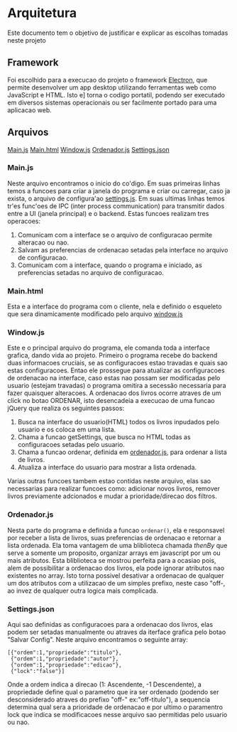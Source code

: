 # Arquitetura 
Este documento tem o objetivo de justificar e explicar as escolhas tomadas neste projeto

## Framework
Foi escolhido para a execucao do projeto o framework [Electron](https://electronjs.org/), que permite desenvolver um app desktop utilizando ferramentas web como JavaScript e HTML. Isto e] torna o codigo portatil, podendo ser executado em diversos sistemas operacionais ou ser facilmente portado para uma aplicacao web.

## Arquivos
[Main.js](###Main.js)
[Main.html](#Main.html)
[Window.js](#Window.js)
[Ordenador.js](#Ordenador.js)
[Settings.json](###Settings.json)


### Main.js
Neste arquivo encontramos o inicio do co'digo. Em suas primeiras linhas temos a funcoes para criar a janela do programa e criar ou carregar, caso ja exista, o arquivo de configura'ao [settings.js](#Settings.js). 
Em suas ultimas linhas temos tr'es func'oes de IPC (inter process communication) para transmitir dados entre a UI (janela principal) e o backend. Estas funcoes realizam tres operacoes: 

1.  Comunicam com a interface se o arquivo de configuracao permite alteracao ou nao.
2.  Salvam as preferencias de ordenacao setadas pela interface no arquivo de configuracao.
3.  Comunicam com a interface, quando o programa e iniciado, as preferencias setadas no arquivo de configuracao.

### Main.html
Esta e a interface do programa com o cliente, nela e definido o esqueleto que sera dinamicamente modificado pelo arquivo [window.js](#Window.js)

### Window.js
Este e o principal arquivo do programa, ele comanda toda a interface grafica, dando vida ao projeto.
Primeiro o programa recebe do backend duas informacoes cruciais, se as configuracoes estao travadas e quais sao estas configuracoes. Entao ele prossegue para atualizar as configuracoes de ordenacao na interface, caso estas nao possam ser modificadas pelo usuario (estejam travadas) o programa omitira a secessão necessaria para fazer quaisquer alteracoes.
A ordenacao dos livros ocorre atraves de um click no botao ORDENAR, isto desencadeia a execucao de uma funcao jQuery que realiza os seguintes passos:

1.  Busca na interface do usuario(HTML) todos os livros inpudados pelo usuario e os coloca em uma lista.
2.  Chama a funcao getSettings, que busca no HTML todas as configuracoes setadas pelo usuario.
3.  Chama a funcao ordenar, definida em [ordenador.js](#Ordenador.js), para ordenar a lista de livros.
4.  Atualiza a interface do usuario para mostrar a lista ordenada.

Varias outras funcoes tambem estao contidas neste arquivo, elas sao necessarias para realizar funcoes como: adicionar novos livros, remover livros previamente adcionados e mudar a prioridade/direcao dos filtros.

### Ordenador.js
Nesta parte do programa e definida a funcao `ordenar()`, ela e responsavel por receber a lista de livros, suas preferencias de ordenacao e retornar a lista ordenada. Ela toma vantagem de uma bliblioteca chamada *thenBy* que serve a somente um proposito, organizar arrays em javascript por um ou mais atributos. Esta bliblioteca se mostrou perfeita para a ocasiao pois, alem de possibilitar a ordenacao dos livros, ela pode ignorar atributos nao existentes no array. Isto torna possivel desativar a ordenacao de qualquer um dos atributos com a utilizacao de um simples prefixo, neste caso "off-, ao invez de qualquer outra logica mais complicada.

### Settings.json
Aqui sao definidas as configuracoes para a ordenacao dos livros, elas podem ser setadas manualmente ou atraves da iterface grafica pelo botao "Salvar Config".
Neste arquivo encontramos o seguinte array:
```
[{"ordem":1,"propriedade":"titulo"},
 {"ordem":1,"propriedade":"autor"},
 {"ordem":1,"propriedade":"edicao"},
 {"lock":"false"}]
```
Onde a ordem indica a direcao (1: Ascendente, -1 Descendente), a propriedade define qual o parametro que ira ser ordenado (podendo ser desconsiderado atraves do prefixo "off-" ex:"off-titulo"), a sequencia determina qual sera a prioridade de ordenacao e por ultimo o paramentro lock que indica se modificacoes nesse arquivo sao permitidas pelo usuario ou nao.
